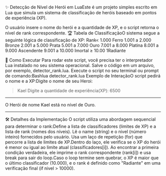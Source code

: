 ✨ Detecção de Nível de Herói em LuaEste é um projeto simples escrito em Lua que simula um sistema de classificação de heróis baseado em pontos de experiência (XP). 

O usuário insere o nome do herói e a quantidade de XP, e o script retorna o nível de rank correspondente.
🏆 Tabela de ClassificaçãoO sistema segue a seguinte lógica de classificação de XP:
Rank< 1.000 Ferro
1.001 a 2.000 Bronze
2.001 a 5.000 Prata
5.001 a 7.000 Ouro
7.001 a 8.000 Platina
8.001 a 9.000 Ascendente
9.001 a 10.000 Imortal
≥ 10.00 1Radiante

🚀 Como Executar
Para rodar este script, você precisa ter o interpretador Lua instalado no seu sistema operacional.
Salve o código em um arquivo, por exemplo, detector_rank.lua.
Execute o script no seu terminal ou prompt de comando:Bashlua detector_rank.lua
Exemplo de InteraçãoO script pedirá o nome e a XP:Digite o nome de seu Heroi:
> Kael
Digite a quantidade de experiência(XP):
> 6500

-------------------------------------

O Herói de nome Kael está no nível de Ouro.

-------------------------------------
🛠️ Detalhes da Implementação
O script utiliza uma abordagem sequencial para determinar o rank:Define a lista de classificadores (limites de XP) e a lista de rank (nomes dos níveis).
Lê o name (string) e o nivel (número inteiro) fornecidos pelo usuário.
Usa um laço de repetição (for) que percorre a lista de limites de XP.Dentro do laço, ele verifica se o XP do herói é menor ou igual ao limite atual (classificadores[i]).
Ao encontrar a primeira condição verdadeira, ele imprime o rank correspondente (rank[i]) e usa break para sair do loop.Caso o loop termine sem quebrar, o XP é maior que o último classificador (10.000), e o rank é definido como "Radiante" em uma verificação final (if nivel > 10000).
